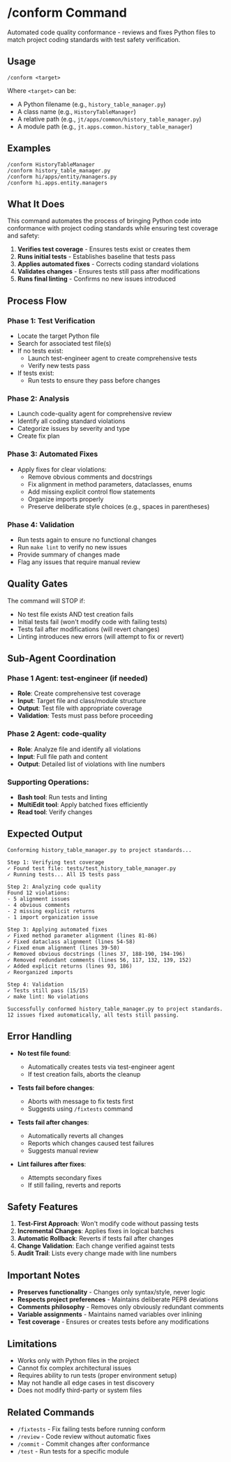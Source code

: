 # /conform Command

Automated code quality conformance - reviews and fixes Python files to match project coding standards with test safety verification.

## Usage
```
/conform <target>
```

Where `<target>` can be:
- A Python filename (e.g., `history_table_manager.py`)
- A class name (e.g., `HistoryTableManager`)
- A relative path (e.g., `jt/apps/common/history_table_manager.py`)
- A module path (e.g., `jt.apps.common.history_table_manager`)

## Examples
```
/conform HistoryTableManager
/conform history_table_manager.py
/conform hi/apps/entity/managers.py
/conform hi.apps.entity.managers
```

## What It Does

This command automates the process of bringing Python code into conformance with project coding standards while ensuring test coverage and safety:

1. **Verifies test coverage** - Ensures tests exist or creates them
2. **Runs initial tests** - Establishes baseline that tests pass
3. **Applies automated fixes** - Corrects coding standard violations
4. **Validates changes** - Ensures tests still pass after modifications
5. **Runs final linting** - Confirms no new issues introduced

## Process Flow

### Phase 1: Test Verification
- Locate the target Python file
- Search for associated test file(s)
- If no tests exist:
  - Launch test-engineer agent to create comprehensive tests
  - Verify new tests pass
- If tests exist:
  - Run tests to ensure they pass before changes

### Phase 2: Analysis
- Launch code-quality agent for comprehensive review
- Identify all coding standard violations
- Categorize issues by severity and type
- Create fix plan

### Phase 3: Automated Fixes
- Apply fixes for clear violations:
  - Remove obvious comments and docstrings
  - Fix alignment in method parameters, dataclasses, enums
  - Add missing explicit control flow statements
  - Organize imports properly
  - Preserve deliberate style choices (e.g., spaces in parentheses)

### Phase 4: Validation
- Run tests again to ensure no functional changes
- Run `make lint` to verify no new issues
- Provide summary of changes made
- Flag any issues that require manual review

## Quality Gates

The command will STOP if:
- No test file exists AND test creation fails
- Initial tests fail (won't modify code with failing tests)
- Tests fail after modifications (will revert changes)
- Linting introduces new errors (will attempt to fix or revert)

## Sub-Agent Coordination

### Phase 1 Agent: test-engineer (if needed)
- **Role**: Create comprehensive test coverage
- **Input**: Target file and class/module structure
- **Output**: Test file with appropriate coverage
- **Validation**: Tests must pass before proceeding

### Phase 2 Agent: code-quality
- **Role**: Analyze file and identify all violations
- **Input**: Full file path and content
- **Output**: Detailed list of violations with line numbers

### Supporting Operations:
- **Bash tool**: Run tests and linting
- **MultiEdit tool**: Apply batched fixes efficiently
- **Read tool**: Verify changes

## Expected Output

```
Conforming history_table_manager.py to project standards...

Step 1: Verifying test coverage
✓ Found test file: tests/test_history_table_manager.py
✓ Running tests... All 15 tests pass

Step 2: Analyzing code quality
Found 12 violations:
- 5 alignment issues
- 4 obvious comments
- 2 missing explicit returns
- 1 import organization issue

Step 3: Applying automated fixes
✓ Fixed method parameter alignment (lines 81-86)
✓ Fixed dataclass alignment (lines 54-58)
✓ Fixed enum alignment (lines 39-50)
✓ Removed obvious docstrings (lines 37, 188-190, 194-196)
✓ Removed redundant comments (lines 56, 117, 132, 139, 152)
✓ Added explicit returns (lines 93, 186)
✓ Reorganized imports

Step 4: Validation
✓ Tests still pass (15/15)
✓ make lint: No violations

Successfully conformed history_table_manager.py to project standards.
12 issues fixed automatically, all tests still passing.
```

## Error Handling

- **No test file found**:
  - Automatically creates tests via test-engineer agent
  - If test creation fails, aborts the cleanup

- **Tests fail before changes**:
  - Aborts with message to fix tests first
  - Suggests using `/fixtests` command

- **Tests fail after changes**:
  - Automatically reverts all changes
  - Reports which changes caused test failures
  - Suggests manual review

- **Lint failures after fixes**:
  - Attempts secondary fixes
  - If still failing, reverts and reports

## Safety Features

1. **Test-First Approach**: Won't modify code without passing tests
2. **Incremental Changes**: Applies fixes in logical batches
3. **Automatic Rollback**: Reverts if tests fail after changes
4. **Change Validation**: Each change verified against tests
5. **Audit Trail**: Lists every change made with line numbers

## Important Notes

- **Preserves functionality** - Changes only syntax/style, never logic
- **Respects project preferences** - Maintains deliberate PEP8 deviations
- **Comments philosophy** - Removes only obviously redundant comments
- **Variable assignments** - Maintains named variables over inlining
- **Test coverage** - Ensures or creates tests before any modifications

## Limitations

- Works only with Python files in the project
- Cannot fix complex architectural issues
- Requires ability to run tests (proper environment setup)
- May not handle all edge cases in test discovery
- Does not modify third-party or system files

## Related Commands
- `/fixtests` - Fix failing tests before running conform
- `/review` - Code review without automatic fixes
- `/commit` - Commit changes after conformance
- `/test` - Run tests for a specific module
